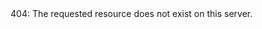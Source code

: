 <h1 style="display:none;">Suppress linter warning.</h1>
404: The requested resource does not exist on this server.